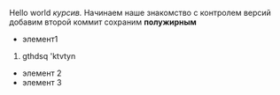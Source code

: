 Hello world
*курсив.*
Начинаем наше знакомство с контролем версий
добавим второй коммит
сохраним
**полужирным**
* элемент1
1. gthdsq 'ktvtyn
* элемент 2
* элемент 3
